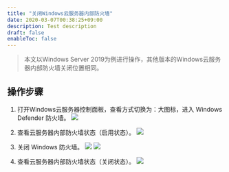 ```yaml
---
title: "关闭Windows云服务器内部防火墙"
date: 2020-03-07T00:38:25+09:00
description: Test description
draft: false
enableToc: false
---
```


> 本文以Windows Server 2019为例进行操作，其他版本的Windows云服务器内部防火墙关闭位置相同。

## 操作步骤

1. 打开Windows云服务器控制面板，查看方式切换为：大图标，进入 Windows Defender 防火墙。
   ![](../../../_images/close_firewall_1.png)

2. 查看云服务器内部防火墙状态（启用状态）。
   ![](../../../_images/close_firewall_2.png)

3. 关闭 Windows 防火墙。
   ![](../../../_images/close_firewall_3.png)
   ![](../../../_images/close_firewall_4.png)

4. 查看云服务器内部防火墙状态（关闭状态）。
   ![](../../../_images/close_firewall_5.png)